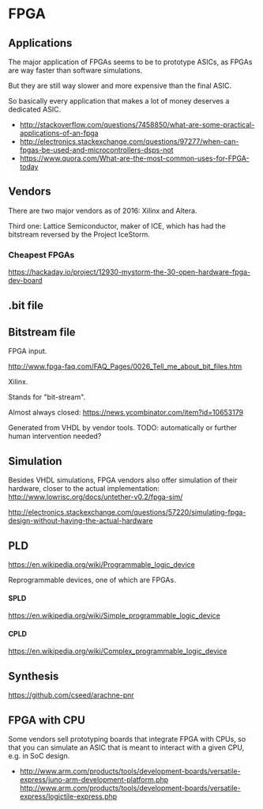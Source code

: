 # FPGA

## Applications

The major application of FPGAs seems to be to prototype ASICs, as FPGAs are way faster than software simulations.

But they are still way slower and more expensive than the final ASIC.

So basically every application that makes a lot of money deserves a dedicated ASIC.

- <http://stackoverflow.com/questions/7458850/what-are-some-practical-applications-of-an-fpga>
- <http://electronics.stackexchange.com/questions/97277/when-can-fpgas-be-used-and-microcontrollers-dsps-not>
- <https://www.quora.com/What-are-the-most-common-uses-for-FPGA-today>

## Vendors

There are two major vendors as of 2016: Xilinx and Altera.

Third one: Lattice Semiconductor, maker of ICE, which has had the bitstream reversed by the Project IceStorm.

### Cheapest FPGAs

<https://hackaday.io/project/12930-mystorm-the-30-open-hardware-fpga-dev-board>

## .bit file

## Bitstream file

FPGA input.

<http://www.fpga-faq.com/FAQ_Pages/0026_Tell_me_about_bit_files.htm>

Xilinx.

Stands for "bit-stream".

Almost always closed: <https://news.ycombinator.com/item?id=10653179>

Generated from VHDL by vendor tools. TODO: automatically or further human intervention needed?

## Simulation

Besides VHDL simulations, FPGA vendors also offer simulation of their hardware, closer to the actual implementation: <http://www.lowrisc.org/docs/untether-v0.2/fpga-sim/>

<http://electronics.stackexchange.com/questions/57220/simulating-fpga-design-without-having-the-actual-hardware>

## PLD

<https://en.wikipedia.org/wiki/Programmable_logic_device>

Reprogrammable devices, one of which are FPGAs.

#### SPLD

https://en.wikipedia.org/wiki/Simple_programmable_logic_device

#### CPLD

https://en.wikipedia.org/wiki/Complex_programmable_logic_device

## Synthesis

<https://github.com/cseed/arachne-pnr>

## FPGA with CPU

Some vendors sell prototyping boards that integrate FPGA with CPUs, so that you can simulate an ASIC that is meant to interact with a given CPU, e.g. in SoC design.

- <http://www.arm.com/products/tools/development-boards/versatile-express/juno-arm-development-platform.php> <http://www.arm.com/products/tools/development-boards/versatile-express/logictile-express.php>
